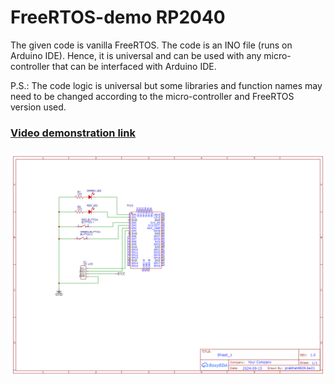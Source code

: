 # FreeRTOS-demo RP2040

The given code is vanilla FreeRTOS. The code is an INO file (runs on Arduino IDE). Hence, it is universal and can be used with any micro-controller that can be interfaced with Arduino IDE.

P.S.: The code logic is universal but some libraries and function names may need to be changed according to the micro-controller and FreeRTOS version used. 

### [Video demonstration link](https://youtu.be/vFmOYmPdaM0)

### ![Schematic](/Schematic.png)